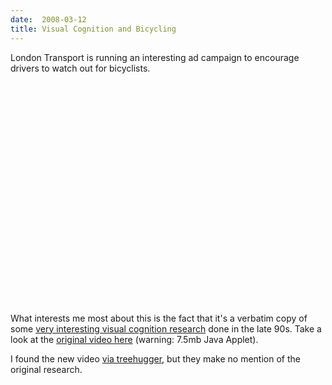 ```yaml
---
date:  2008-03-12
title: Visual Cognition and Bicycling
---
```

London Transport is running an interesting ad campaign to encourage drivers to watch out for bicyclists.

<div style="text-align:center;"><object width="425" height="355"><param name="movie" value="http://www.youtube.com/v/47LCLoidJh4&rel=1&border=0"></param><param name="wmode" value="transparent"></param><embed src="http://www.youtube.com/v/47LCLoidJh4&rel=1&border=0" type="application/x-shockwave-flash" wmode="transparent"width="425" height="355"></embed></object></div>

What interests me most about this is the fact that it's a verbatim copy of some <a href="http://www.apa.org/monitor/apr01/blindness.html">very interesting visual cognition research</a> done in the late 90s.  Take a look at the <a href="http://viscog.beckman.uiuc.edu/grafs/demos/15.html">original video here</a> (warning: 7.5mb Java Applet).

I found the new video <a href="http://www.treehugger.com/files/2008/03/cyclist-awareness.php">via treehugger</a>, but they make no mention of the original research.
